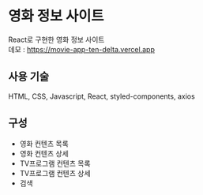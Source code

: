 # 영화 정보 사이트

React로 구현한 영화 정보 사이트  
데모 : https://movie-app-ten-delta.vercel.app

## 사용 기술

HTML, CSS, Javascript, React, styled-components, axios

## 구성

-   영화 컨텐츠 목록
-   영화 컨텐츠 상세
-   TV프로그램 컨텐츠 목록
-   TV프로그램 컨텐츠 상세
-   검색
